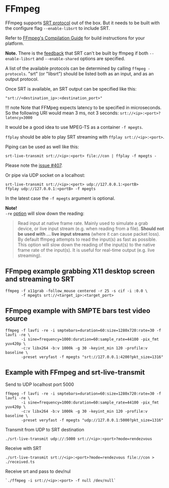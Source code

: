 # FFmpeg

FFmpeg supports [SRT protocol](https://www.ffmpeg.org/ffmpeg-protocols.html#srt) out of the box. But it needs to be built with the configure flag `--enable-libsrt` to include SRT.

Refer to [FFmpeg's Compilation Guide](https://trac.ffmpeg.org/wiki/CompilationGuide) for build instructions for your platform.

**Note.** There is the [feedback](https://github.com/Haivision/srt/issues/1176) that SRT can't be built by ffmpeg if both `--enable-libsrt` and `--enable-shared` options are specified.

A list of the available protocols can be determined by calling `ffmpeg -protocols`.  "srt" \(or "libsrt"\) should be listed both as an input, and as an output protocol.

Once SRT is available, an SRT output can be specified like this:

```text
"srt://<destination_ip>:<destination_port>"
```

!!! note
    Note that FFMpeg expects latency to be specified in microseconds.
    So the following URI would mean 3 ms, not 3 seconds:
    `srt://<ip>:<port>?latency=3000`

It would be a good idea to use MPEG-TS as a container `-f mpegts`.

`ffplay` should be able to play SRT streaming with `ffplay srt://<ip>:<port>`.

Piping can be used as well like this:

```text
srt-live-transmit srt://<ip>:<port> file://con | ffplay -f mpegts -
```

Please note the [issue \#407](https://github.com/Haivision/srt/issues/407).

Or pipe via UDP socket on a localhost:

```text
srt-live-transmit srt://<ip>:<port> udp://127.0.0.1:<portB>
ffplay udp://127.0.0.1:<portB> -f mpegts
```

In the latest case the `-f mpegts` argument is optional.

**Note!**  
`-re` [option](https://ffmpeg.org/ffmpeg.html#Advanced-options) will slow down the reading:

> Read input at native frame rate. Mainly used to simulate a grab device, or live input stream \(e.g. when reading from a file\). **Should not be used with ... live input streams** \(where it can cause packet loss\). By default ffmpeg attempts to read the input\(s\) as fast as possible. This option will slow down the reading of the input\(s\) to the native frame rate of the input\(s\). It is useful for real-time output \(e.g. live streaming\).

## FFmpeg example grabbing X11 desktop screen and streaming to SRT

```text
ffmpeg -f x11grab -follow_mouse centered -r 25 -s cif -i :0.0 \
       -f mpegts srt://<target_ip>:<target_port>
```

## FFmpeg example with SMPTE bars test video source

```text
ffmpeg -f lavfi -re -i smptebars=duration=60:size=1280x720:rate=30 -f lavfi -re \
       -i sine=frequency=1000:duration=60:sample_rate=44100 -pix_fmt yuv420p \
       -c:v libx264 -b:v 1000k -g 30 -keyint_min 120 -profile:v baseline \
       -preset veryfast -f mpegts "srt://127.0.0.1:4200?pkt_size=1316"
```

## Example with FFmpeg and srt-live-transmit

Send to UDP localhost port 5000

```text
ffmpeg -f lavfi -re -i smptebars=duration=60:size=1280x720:rate=30 -f lavfi -re \
       -i sine=frequency=1000:duration=60:sample_rate=44100 -pix_fmt yuv420p \
       -c:v libx264 -b:v 1000k -g 30 -keyint_min 120 -profile:v baseline \
       -preset veryfast -f mpegts "udp://127.0.0.1:5000?pkt_size=1316"
```

Transmit from UDP to SRT destination

```text
./srt-live-transmit udp://:5000 srt://<ip>:<port>?mode=rendezvous
```

Receive with SRT

```text
./srt-live-transmit srt://<ip>:<port>?mode=rendezvous file://con > ./received.ts
```

Receive srt and pass to dev/nul

```text
`./ffmpeg -i srt://<ip>:<port> -f null /dev/null`
```

